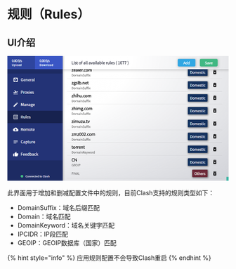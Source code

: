 # 规则（Rules）

## UI介绍

![Rules&#x754C;&#x9762;](.gitbook/assets/image%20%284%29.png)

此界面用于增加和删减配置文件中的规则，目前Clash支持的规则类型如下：

* DomainSuffix：域名后缀匹配
* Domain：域名匹配
* DomainKeyword：域名关键字匹配
* IPCIDR：IP段匹配
* GEOIP：GEOIP数据库（国家）匹配

{% hint style="info" %}
应用规则配置不会导致Clash重启
{% endhint %}


